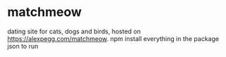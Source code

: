 # matchmeow
dating site for cats, dogs and birds, 
hosted on https://alexpegg.com/matchmeow.
npm install everything in the package json to run
